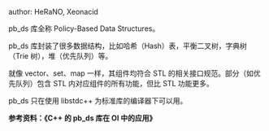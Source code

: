 author: HeRaNO, Xeonacid

pb_ds 库全称 Policy-Based Data Structures。

pb_ds 库封装了很多数据结构，比如哈希（Hash）表，平衡二叉树，字典树（Trie 树），堆（优先队列）等。

就像 vector、set、map 一样，其组件均符合 STL 的相关接口规范。部分（如优先队列）包含 STL 内对应组件的所有功能，但比 STL 功能更多。

pb_ds 只在使用 libstdc++ 为标准库的编译器下可以用。

 **参考资料：《C++ 的 pb_ds 库在 OI 中的应用》** 
